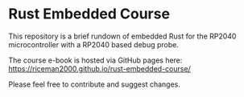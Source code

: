 # Rust Embedded Course

This repository is a brief rundown of embedded Rust for the RP2040 microcontroller with a RP2040 based debug probe.

The course e-book is hosted via GitHub pages here: https://riceman2000.github.io/rust-embedded-course/

Please feel free to contribute and suggest changes.
